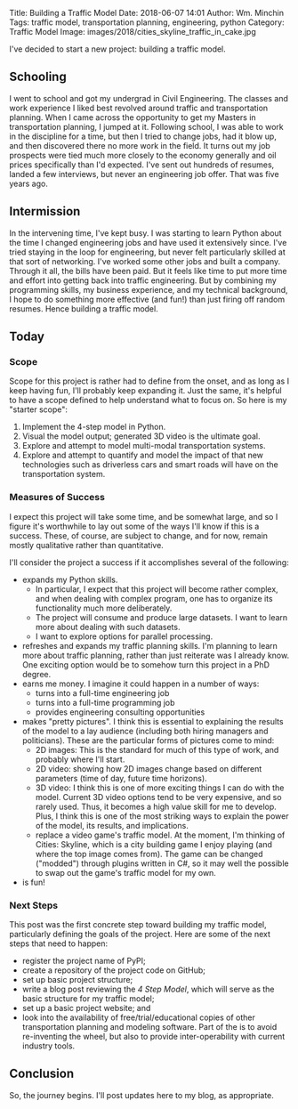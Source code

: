 Title: Building a Traffic Model
Date: 2018-06-07 14:01
Author: Wm. Minchin
Tags: traffic model, transportation planning, engineering, python
Category: Traffic Model
Image: images/2018/cities_skyline_traffic_in_cake.jpg

I've decided to start a new project: building a traffic model.

## Schooling

I went to school and got my undergrad in Civil Engineering. The classes and
work experience I liked best revolved around traffic and transportation
planning. When I came across the opportunity to get my Masters in
transportation planning, I jumped at it. Following school, I was able to work
in the discipline for a time, but then I tried to change jobs, had it blow up,
and then discovered there no more work in the field. It turns out my job
prospects were tied much more closely to the economy generally and oil prices
specifically than I'd expected. I've sent out hundreds of resumes, landed a few
interviews, but never an engineering job offer. That was five years ago.

## Intermission

In the intervening time, I've kept busy. I was starting to learn Python about
the time I changed engineering jobs and have used it extensively since. I've
tried staying in the loop for engineering, but never felt particularly skilled
at that sort of networking. I've worked some other jobs and built a company.
Through it all, the bills have been paid. But it feels like time to put more
time and effort into getting back into traffic engineering. But by combining my
programming skills, my business experience, and my technical background, I hope
to do something more effective (and fun!) than just firing off random resumes.
Hence building a traffic model.

## Today

### Scope

Scope for this project is rather had to define from the onset, and as long as I
keep having fun, I'll probably keep expanding it. Just the same, it's helpful
to have a scope defined to help understand what to focus on. So here is my
"starter scope":

1. Implement the 4-step model in Python.
2. Visual the model output; generated 3D video is the ultimate goal.
3. Explore and attempt to model multi-modal transportation systems.
4. Explore and attempt to quantify and model the impact of that new
   technologies such as driverless cars and smart roads will have on the
   transportation system.

### Measures of Success

I expect this project will take some time, and be somewhat large, and so I
figure it's worthwhile to lay out some of the ways I'll know if this is a
success. These, of course, are subject to change, and for now, remain mostly
qualitative rather than quantitative.

I'll consider the project a success if it accomplishes several of the
following:

- expands my Python skills.
    - In particular, I expect that this project will become rather complex, and
      when dealing with complex program, one has to organize its functionality
      much more deliberately.
    - The project will consume and produce large datasets. I want to learn more
      about dealing with such datasets.
    - I want to explore options for parallel processing.
- refreshes and expands my traffic planning skills. I'm planning to learn more
  about traffic planning, rather than just reiterate was I already know. One
  exciting option would be to somehow turn this project in a PhD degree.
- earns me money. I imagine it could happen in a number of ways:
    - turns into a full-time engineering job
    - turns into a full-time programming job
    - provides engineering consulting opportunities
- makes "pretty pictures". I think this is essential to explaining the results
  of the model to a lay audience (including both hiring managers and
  politicians). These are the particular forms of pictures come to mind:
    - 2D images: This is the standard for much of this type of work, and
        probably where I'll start.
    - 2D video: showing how 2D images change based on different parameters
        (time of day, future time horizons).
    - 3D video: I think this is one of more exciting things I can do with the
        model. Current 3D video options tend to be very expensive, and so
        rarely used. Thus, it becomes a high value skill for me to develop.
        Plus, I think this is one of the most striking ways to explain the
        power of the model, its results, and implications.
    - replace a video game's traffic model. At the moment, I'm thinking of
        Cities: Skyline, which is a city building game I enjoy playing (and
        where the top image comes from). The game can be changed ("modded")
        through plugins written in C#, so it may well the possible to swap out
        the game's traffic model for my own.
- is fun!

### Next Steps

This post was the first concrete step toward building my traffic model,
particularly defining the goals of the project. Here are some of the next steps
that need to happen:

- register the project name of PyPI;
- create a repository of the project code on GitHub;
- set up basic project structure;
- write a blog post reviewing the *4 Step Model*, which will serve as the basic
  structure for my traffic model;
- set up a basic project website; and
- look into the availability of free/trial/educational copies of other
  transportation planning and modeling software. Part of the is to avoid
  re-inventing the wheel, but also to provide inter-operability with current
  industry tools.

## Conclusion

So, the journey begins. I'll post updates here to my blog, as appropriate.
